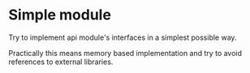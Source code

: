 # Simple module

Try to implement api module's interfaces in a simplest possible way.

Practically this means memory based implementation and try to avoid references to external libraries.